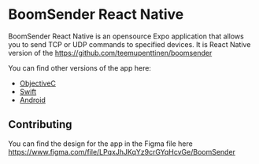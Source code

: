 # BoomSender React Native

BoomSender React Native is an opensource Expo application that allows you to send TCP or UDP commands to specified devices. 
It is React Native version of the https://github.com/teemupenttinen/boomsender

You can find other versions of the app here:
- [ObjectiveC](https://github.com/teemupenttinen/boomsender)
- [Swift](https://github.com/teemupenttinen/BoomSender)
- [Android](https://github.com/teemupenttinen/boomsender-android)


## Contributing

You can find the design for the app in the Figma file here https://www.figma.com/file/LPqxJhJKqYz9crGYqHcvGe/BoomSender
